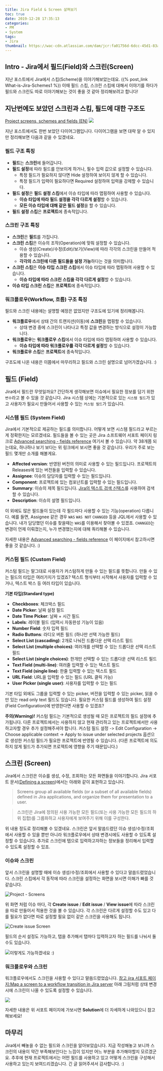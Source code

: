 ```yaml
---
title: Jira Field & Screen 살펴보기
toc: true
date: 2019-12-28 17:35:13
categories:
- PM
- System
tags:
- Jira
thumbnail: https://wac-cdn.atlassian.com/dam/jcr:fa01756d-6dcc-45d1-83ab-696fbfeb074f/Jira-icon-blue.svg?cdnVersion=696
---
```


## Intro - Jira에서 필드(Field)와 스크린(Screen)

지난 포스트에서 Jira에서 스킴(Scheme)을 이야기해보았는데요. ({% post_link What-is-Jira-Schemes1 %})
이때 필드 스킴, 스크린 스킴에 대해서 이야기를 하다가 필드와 스크린도 따로 이야기해보는 것이 좋을 것 같아 정리해보려고 합니다!

## 지난번에도 보았던 스크린과 스킴, 필드에 대한 구조도

[Project screens, schemes and fields (EN)](https://confluence.atlassian.com/adminjiraserver/project-screens-schemes-and-fields-938847220.html)
![](https://confluence.atlassian.com/adminjiraserver/files/938847220/938847221/1/1507216023026/fields_diagram.png)

지난 포스트에서도 한번 보았던 다이어그램입니다.
다이어그램을 보면 대략 알 수 있지만 정리해보면 다음과 같을 수 있겠네요.

### 필드 구조 특징

- **필드**는 **스크린**에 들어갑니다.
- **필드 설정**에 따라 필드를 안보이게 하거나, 필수 입력 값으로 설정할 수 있습니다.
  - 특정 필드가 필요하지 않다면 Hide 설정하여 보이지 않게 할 수 있습니다.
  - 특정 필드가 입력이 필요하다면 Required 설정하여 입력을 강제할 수 있습니다.
- **필드 설정**은 **필드 설정 스킴**에서 이슈 타입에 따라 맵핑하여 사용할 수 있습니다.
  - **이슈 타입에 따라 필드 설정을 각각 다르게 설정**할 수 있습니다.
  - **모든 이슈 타입에 대해 같은 필드 설정**을 할 수 있습니다.
- **필드 설정 스킴**은 **프로젝트**에 종속적입니다.

### 스크린 구조 특징

- **스크린**은 **필드**를 가집니다.
- **스크린 스킴**은 이슈의 조작(Operation)에 맞춰 설정할 수 있습니다.
  - 이슈 생성(Create)/수정(Edit)/보기(View)에 따라 각각의 스크린을 만들어 적용할 수 있습니다.
  - **각각의 스크린에 다른 필드들을 설정 가능**하다는 것을 의미합니다.
- **스크린 스킴**은 **이슈 타입 스크린 스킴**에서 이슈 타입에 따라 맵핑하여 사용할 수 있습니다.
  - **이슈 타입에 따라 스크린 스킴을 각각 다르게 설정**할 수 있습니다.
- **이슈 타입 스크린 스킴**은 **프로젝트**에 종속적입니다.

### 워크플로우(Workflow, 흐름) 구조 특징

필드와 스크린 내용에는 설명할 예정은 없었지만 구조도에 있기에 정리해봅니다.

- **워크플로우**에서 상태 간의 트랜지션(이동)에 **스크린**을 맵핑할 수 있습니다.
  - 상태 변경 중에 스크린이 나타나고 특정 값을 변경하는 방식으로 설정이 가능합니다.
- **워크플로우**는 **워크플로우 스킴**에서 이슈 타입에 따라 맵핑하여 사용할 수 있습니다.
  - **이슈 타입에 따라 워크플로우를 각각 다르게 설정**할 수 있습니다.
- **워크플로우 스킴**은 **프로젝트**에 종속적입니다.

구조도에 나온 내용은 이쯤에서 마무리하고 필드와 스크린 설명으로 넘어가겠습니다. :)

## 필드 (Field)

Jira에서 필드란 무엇일까요?
간단하게 생각해보면 이슈에서 필요한 정보를 담기 위한 `변수`라고 볼 수 있을 것 같습니다.
Jira 시스템 상에는 기본적으로 있는 `시스템 필드`가 있고 사용자가 필요시 만들어서 사용할 수 있는 `커스텀 필드`가 있습니다.

### 시스템 필드 (System Field)

Jira에서 기본적으로 제공하는 필드를 의미합니다. 어떻게 보면 시스템 필드라고 부르는게 정확한지는 모르겠네요.
필드들을 볼 수 있는 곳은 Jira 소프트웨어 서포트 페이지 링크로 [Advanced searching - fields reference](https://confluence.atlassian.com/jirasoftwareserver/advanced-searching-fields-reference-939938743.html) 여기서 볼 수 있습니다.
약 38개쯤 되는데요, 하나하나 보기 보다는 위 링크에서 보시면 좋을 것 같습니다. 우리가 주로 보는 필드 몇개만 소개를 해볼게요.

- **Affected version**: 반영된 버전의 의미로 사용할 수 있는 필드입니다. 프로젝트의 Releases에 있는 버전들을 입력할 수 있습니다.
- **Assignee**: 이슈의 담당자를 입력할 수 있는 필드입니다.
- **Component**: 프로젝트에 있는 컴포넌트를 입력할 수 있는 필드입니다.
- **Summary**: 이슈의 제목 필드입니다. [Jira의 텍스트 검색 신텍스](https://confluence.atlassian.com/jirasoftwareserver/search-syntax-for-text-fields-939938747.html)를 사용하여 검색할 수 있습니다.
- **Description**: 이슈의 설명 필드입니다.

이 외에도 많은 필드들이 있는데 각 필드마다 사용할 수 있는 기능(operation) 다릅니다.
예를 들면, Assignee 같은 경우 `WAS` `WAS NOT` `CHANGED` 등을 JQL에서 사용할 수 있습니다.
내가 담당했던 이슈를 찾을때는 `WAS`를 이용해서 찾아볼 수 있겠죠.
`CHANGED`는 변경이 언제 이뤄졌는지, 누가 변경했는지에 대해 쿼리해볼 수 있습니다.

자세한 내용은 [Advanced searching - fields reference](https://confluence.atlassian.com/jirasoftwareserver/advanced-searching-fields-reference-939938743.html) 이 페이지에서 참고하시면 좋을 것 같습니다. :)

### 커스텀 필드 (Custom Field)

커스텀 필드는 말그대로 사용자가 커스텀하게 만들 수 있는 필드를 뜻합니다.
만들 수 있는 필드의 타입은 여러가지가 있겠죠? 텍스트 형식부터 시작해서 사용자를 입력할 수 있거나, 텍스트 박스 등 여러 타입이 있습니다.

**기본 타입(Standard type)**

- **Checkboxes**: 체크박스 필드
- **Date Picker**: 날짜 설정 필드
- **Date Time Picker**: 날짜 + 시간 필드
- **Labels**: 레이블 필드 (입력시 자동완성 기능이 있음)
- **Number Field**: 숫자 입력 필드
- **Radio Buttons**: 라디오 버튼 필드 (하나만 선택 가능한 필드)
- **Select List (cascading)**: 2개로 나눠진 드롭다운 선택 리스트 필드
- **Select List (multiple choices)**: 여러개를 선택할 수 있는 드롭다운 선택 리스트 필드
- **Select List (single choices)**: 한개만 선택할 수 있는 드롭다운 선택 리스트 필드
- **Text Field (multi-line)**: 여러줄 입력할 수 있는 텍스트 필드
- **Text Field (single line)**: 한줄 입력할 수 있는 텍스트 필드
- **URL Field**: URL을 입력할 수 있는 필드 (URL 클릭 가능)
- **User Picker (single user)**: 사용자를 입력할 수 있는 필드

기본 타입 외에도 그룹을 입력할 수 있는 picker, 버전을 입력할 수 있는 picker, 읽을 수만 있는 read only text 필드도 있습니다.
필요한 커스텀 필드를 생성하여 필드 설정(Field Configuration)에 반영한다면 사용할 수 있겠죠?

**주의(Warning)!**
커스텀 필드는 기본적으로 생성될 때 모든 프로젝트의 필드 설정에 추가됩니다.
다른 프로젝트에서는 사용하지 않고 현재 관리하고 있는 프로젝트에서만 사용하고자할 경우 추가 설정해주셔야 합니다.
커스텀 필드 설정 -> Edit Configuration -> Choose applicable context -> Apply to issue under selected projects 옵션으로
생성한 커스텀 필드가 필요한 프로젝트에 반영될 수 있습니다. (다른 프로젝트에 의도하지 않게 필드가 추가되면 프로젝트에 영향을 주기 때문입니다.)

## 스크린 (Screen)

Jira에서 스크린은 이슈를 생성, 수정, 조회하는 모든 화면들을 이야기합니다.
Jira 서포트 문서([Defining a screen](https://confluence.atlassian.com/adminjiraserver/defining-a-screen-938847288.html))에서는 아래와 같이 표현하고 있습니다.

> Screens group all available fields (or a subset of all available fields) defined in Jira applications, and organize them for presentation to a user.

> 스크린은 Jira에 정의된 사용 가능한 모든 필드(또는 사용 가능한 모든 필드의 하위 집합)를 그룹화하고 사용자에게 보여주기 위해 이를 구성한다.

위 내용 정도로 정리해볼 수 있겠네요.
스크린은 앞서 말씀드렸던 이슈 생성/수정/조회에서 사용할 수 있을 뿐만 아니라 워크플로우에서 상태 변경시에도 사용할 수 있도록 설정할 수 있습니다.
추가로 스크린에 탭으로 입력하고자하는 정보들을 정리해서 입력할 수 있도록 설정할 수 있죠.

### 이슈와 스크린

앞서 스크린을 설명할 때에 이슈 생성/수정/조회에서 사용할 수 있다고 말씀드렸었습니다.
스크린 스킴에서 각 동작에 따라 스크린을 설정하는 화면을 보시면 이해가 빠를 것 같습니다.

![Project - Screens](https://user-images.githubusercontent.com/5077086/70859786-2ff10b80-1f5c-11ea-94ac-07b2c451eb01.png)

위 화면 처럼 이슈 마다, 각 **Create issue** / **Edit issue** / **View issue**에 따라 스크린을 따로 만들어서 적용한 것을 볼 수 있습니다.
각 스크린은 다르게 설정할 수도 있고 다를 필요가 없다면 따로 설정할 필요 없이 같은 스크린을 사용해도 됩니다.

![Create issue Screen](https://user-images.githubusercontent.com/5077086/70859936-3ed8bd80-1f5e-11ea-9f9d-edf125bfc2de.png)

필드의 순서 설정도 가능하고, 탭을 추가해서 탭마다 입력하고자 하는 필드를 나눠서 둘 수도 있습니다.

![이렇게도 가능하겠네요 :)](https://confluence.atlassian.com/jirakb/files/874785568/874787137/1/1488529470182/image2017-3-3+16%3A24%3A21.png)

### 워크플로우와 스크린

워크플로우에서도 스크린을 사용할 수 있다고 말씀드렸었습니다. [참고 jira 서포트 페이지:Map a screen to a workflow transition in Jira server](https://confluence.atlassian.com/jirakb/map-a-screen-to-a-workflow-transition-in-jira-server-720634253.html)
아래 그림처럼 상태 변경시에 스크린이 나올 수 있도록 설정할 수 있습니다.

![](https://confluence.atlassian.com/jirakb/files/720634253/720634279/1/1425969251461/resolution_screen_transition.png)

자세한 내용은 위 서포트 페이지에 가보시면 **Solution**에 더 자세하게 나와있으니 참고해보세요!

## 마무리

Jira에서 빼놓을 수 없는 필드와 스크린을 알아보았습니다.
지금 작성해놓고 보니까 스크린의 내용이 약간 부족해보인다는 느낌이 있지만 어느 부분을 추가해야할지 모르겠군요.
추후에 현재 프로젝트에서는 어떤 필드를 사용하고 있고 어떻게 스크린을 구성해서 사용하고 있는지 보여드리겠습니다.
긴 글 읽어주셔서 감사합니다. :)

